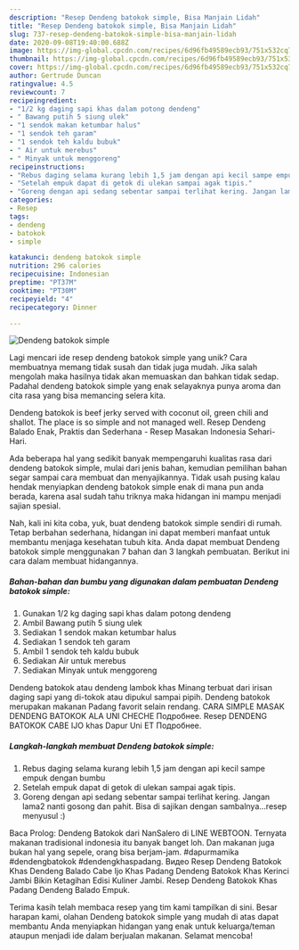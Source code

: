 ```yaml
---
description: "Resep Dendeng batokok simple, Bisa Manjain Lidah"
title: "Resep Dendeng batokok simple, Bisa Manjain Lidah"
slug: 737-resep-dendeng-batokok-simple-bisa-manjain-lidah
date: 2020-09-08T19:40:00.688Z
image: https://img-global.cpcdn.com/recipes/6d96fb49589ecb93/751x532cq70/dendeng-batokok-simple-foto-resep-utama.jpg
thumbnail: https://img-global.cpcdn.com/recipes/6d96fb49589ecb93/751x532cq70/dendeng-batokok-simple-foto-resep-utama.jpg
cover: https://img-global.cpcdn.com/recipes/6d96fb49589ecb93/751x532cq70/dendeng-batokok-simple-foto-resep-utama.jpg
author: Gertrude Duncan
ratingvalue: 4.5
reviewcount: 7
recipeingredient:
- "1/2 kg daging sapi khas dalam potong dendeng"
- " Bawang putih 5 siung ulek"
- "1 sendok makan ketumbar halus"
- "1 sendok teh garam"
- "1 sendok teh kaldu bubuk"
- " Air untuk merebus"
- " Minyak untuk menggoreng"
recipeinstructions:
- "Rebus daging selama kurang lebih 1,5 jam dengan api kecil sampe empuk dengan bumbu"
- "Setelah empuk dapat di getok di ulekan sampai agak tipis."
- "Goreng dengan api sedang sebentar sampai terlihat kering. Jangan lama2 nanti gosong dan pahit. Bisa di sajikan dengan sambalnya...resep menyusul :)"
categories:
- Resep
tags:
- dendeng
- batokok
- simple

katakunci: dendeng batokok simple 
nutrition: 296 calories
recipecuisine: Indonesian
preptime: "PT37M"
cooktime: "PT30M"
recipeyield: "4"
recipecategory: Dinner

---
```



![Dendeng batokok simple](https://img-global.cpcdn.com/recipes/6d96fb49589ecb93/751x532cq70/dendeng-batokok-simple-foto-resep-utama.jpg)

Lagi mencari ide resep dendeng batokok simple yang unik? Cara membuatnya memang tidak susah dan tidak juga mudah. Jika salah mengolah maka hasilnya tidak akan memuaskan dan bahkan tidak sedap. Padahal dendeng batokok simple yang enak selayaknya punya aroma dan cita rasa yang bisa memancing selera kita.

Dendeng batokok is beef jerky served with coconut oil, green chili and shallot. The place is so simple and not managed well. Resep Dendeng Balado Enak, Praktis dan Sederhana - Resep Masakan Indonesia Sehari-Hari.

Ada beberapa hal yang sedikit banyak mempengaruhi kualitas rasa dari dendeng batokok simple, mulai dari jenis bahan, kemudian pemilihan bahan segar sampai cara membuat dan menyajikannya. Tidak usah pusing kalau hendak menyiapkan dendeng batokok simple enak di mana pun anda berada, karena asal sudah tahu triknya maka hidangan ini mampu menjadi sajian spesial.


Nah, kali ini kita coba, yuk, buat dendeng batokok simple sendiri di rumah. Tetap berbahan sederhana, hidangan ini dapat memberi manfaat untuk membantu menjaga kesehatan tubuh kita. Anda dapat membuat Dendeng batokok simple menggunakan 7 bahan dan 3 langkah pembuatan. Berikut ini cara dalam membuat hidangannya.

<!--inarticleads1-->

##### Bahan-bahan dan bumbu yang digunakan dalam pembuatan Dendeng batokok simple:

1. Gunakan 1/2 kg daging sapi khas dalam potong dendeng
1. Ambil  Bawang putih 5 siung ulek
1. Sediakan 1 sendok makan ketumbar halus
1. Sediakan 1 sendok teh garam
1. Ambil 1 sendok teh kaldu bubuk
1. Sediakan  Air untuk merebus
1. Sediakan  Minyak untuk menggoreng


Dendeng batokok atau dendeng lambok khas Minang terbuat dari irisan daging sapi yang di-tokok atau dipukul sampai pipih. Dendeng batokok merupakan makanan Padang favorit selain rendang. CARA SIMPLE MASAK DENDENG BATOKOK ALA UNI CHECHE Подробнее. Resep DENDENG BATOKOK CABE IJO khas Dapur Uni ET Подробнее. 

<!--inarticleads2-->

##### Langkah-langkah membuat Dendeng batokok simple:

1. Rebus daging selama kurang lebih 1,5 jam dengan api kecil sampe empuk dengan bumbu
1. Setelah empuk dapat di getok di ulekan sampai agak tipis.
1. Goreng dengan api sedang sebentar sampai terlihat kering. Jangan lama2 nanti gosong dan pahit. Bisa di sajikan dengan sambalnya...resep menyusul :)


Baca Prolog: Dendeng Batokok dari NanSalero di LINE WEBTOON. Ternyata makanan tradisional indonesia itu banyak banget loh. Dan makanan juga bukan hal yang sepele, orang bisa berjam-jam. #dapurmamika #dendengbatokok #dendengkhaspadang. Видео Resep Dendeng Batokok Khas Dendeng Balado Cabe Ijo Khas Padang Dendeng Batokok Khas Kerinci Jambi Bikin Ketagihan Edisi Kuliner Jambi. Resep Dendeng Batokok Khas Padang Dendeng Balado Empuk. 

Terima kasih telah membaca resep yang tim kami tampilkan di sini. Besar harapan kami, olahan Dendeng batokok simple yang mudah di atas dapat membantu Anda menyiapkan hidangan yang enak untuk keluarga/teman ataupun menjadi ide dalam berjualan makanan. Selamat mencoba!
